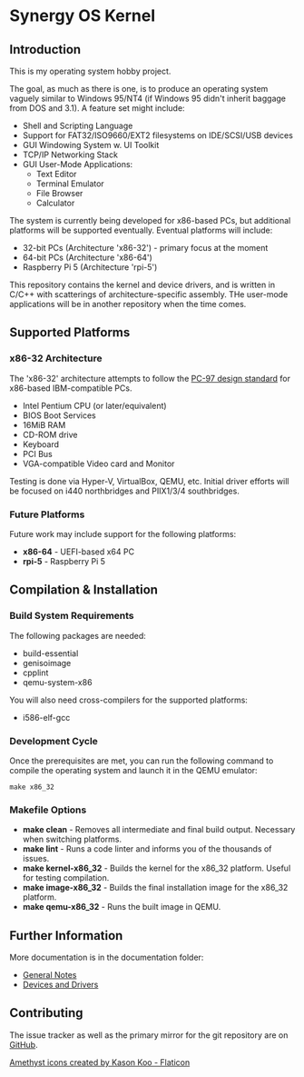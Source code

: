 # Synergy OS Kernel

## Introduction

This is my operating system hobby project.

The goal, as much as there is one, is to produce an operating system vaguely 
similar to Windows 95/NT4 (if Windows 95 didn't inherit baggage from DOS and 3.1).
A feature set might include:

* Shell and Scripting Language
* Support for FAT32/ISO9660/EXT2 filesystems on IDE/SCSI/USB devices
* GUI Windowing System w. UI Toolkit
* TCP/IP Networking Stack
* GUI User-Mode Applications:
    * Text Editor
    * Terminal Emulator
    * File Browser
    * Calculator

The system is currently being developed for x86-based PCs, but additional 
platforms will be supported eventually. Eventual platforms will include:

* 32-bit PCs (Architecture 'x86-32') - primary focus at the moment
* 64-bit PCs (Architecture 'x86-64')
* Raspberry Pi 5 (Architecture 'rpi-5')

This repository contains the kernel and device drivers, and is written in C/C++ with scatterings 
of architecture-specific assembly. THe user-mode applications will be in another repository when the time comes.

## Supported Platforms

### x86-32 Architecture

The 'x86-32' architecture attempts to follow the [PC-97 design standard](https://www.tech-insider.org/windows/research/1997/0711.html) for x86-based IBM-compatible PCs.

* Intel Pentium CPU (or later/equivalent)
* BIOS Boot Services
* 16MiB RAM
* CD-ROM drive
* Keyboard
* PCI Bus
* VGA-compatible Video card and Monitor

Testing is done via Hyper-V, VirtualBox, QEMU, etc. Initial driver efforts will be focused on i440 northbridges and PIIX1/3/4 southbridges.

### Future Platforms

Future work may include support for the following platforms:

 *  **x86-64** - UEFI-based x64 PC
 *  **rpi-5** - Raspberry Pi 5

## Compilation & Installation

### Build System Requirements

The following packages are needed:

* build-essential
* genisoimage
* cpplint
* qemu-system-x86

You will also need cross-compilers for the supported platforms:

* i586-elf-gcc

### Development Cycle

Once the prerequisites are met, you can run the following command to compile
the operating system and launch it in the QEMU emulator:

    make x86_32

### Makefile Options

* **make clean** - Removes all intermediate and final build output. Necessary 
  when switching platforms.
* **make lint** - Runs a code linter and informs you of the thousands of issues.
* **make kernel-x86_32** - Builds the kernel for the x86_32 platform. Useful
  for testing compilation.
* **make image-x86_32** - Builds the final installation image for the x86_32 
  platform.
* **make qemu-x86_32** - Runs the built image in QEMU.

## Further Information

More documentation is in the documentation folder:

* [General Notes](Docs/Notes.md)
* [Devices and Drivers](Docs/devices-and-drivers.md)

## Contributing

The issue tracker as well as the primary mirror for the git repository are on
[GitHub](https://github.com/JackScottAU/Synergy-OS).

<a href="https://www.flaticon.com/free-icons/amethyst" title="amethyst icons">Amethyst icons created by Kason Koo - Flaticon</a>